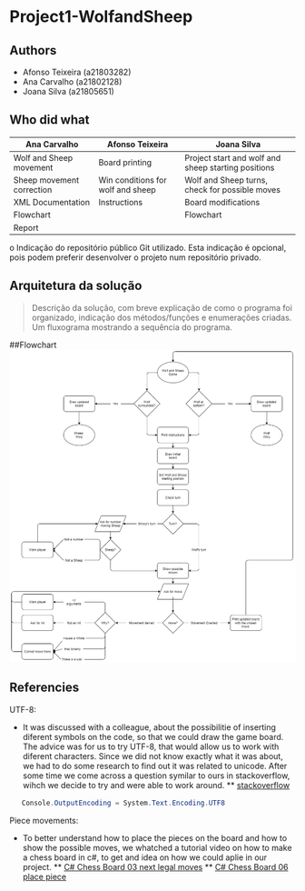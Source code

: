 # Project1-WolfandSheep

## Authors

* Afonso Teixeira (a21803282)
* Ana Carvalho (a21802128)
* Joana Silva (a21805651)

## Who did what
|        Ana Carvalho         |         Afonso Teixeira            |                  Joana Silva                      |
|-----------------------------|------------------------------------|---------------------------------------------------|
|Wolf and Sheep movement      |Board printing                      |Project start and wolf and sheep starting positions|
|Sheep movement correction    |Win conditions for wolf and sheep   |Wolf and Sheep turns, check for possible moves     |
|XML Documentation            |Instructions                        |Board modifications                                |
|Flowchart                    |                                    |Flowchart                                          |
|Report                       |                                    |                                                   |


o	Indicação do repositório público Git utilizado. Esta indicação é opcional, pois podem preferir desenvolver o projeto num repositório privado.

## Arquitetura da solução

>	Descrição da solução, com breve explicação de como o programa foi organizado, indicação dos métodos/funções e enumerações criadas.
>	Um fluxograma mostrando a sequência do programa.

##Flowchart
![Flowchart](/Images/Flowchart.png)

## Referencies

UTF-8:
* It was discussed with a colleague, about the possibilitie of inserting diferent symbols on the code, so that we could draw the game board. The advice was for us to try UTF-8, that would allow us to work with diferent characters. Since we did not know exactly what it was about, we had to do some research to find out it was related to unicode. After some time we come across a question symilar to ours in stackoverflow, wihch we decide to try and were able to work around. 
** [stackoverflow](https://stackoverflow.com/questions/5750203/how-to-write-unicode-characters-to-the-console)
```csharp
   Console.OutputEncoding = System.Text.Encoding.UTF8
```

Piece movements:
* To better understand how to place the pieces on the board and how to show the possible moves, we whatched a tutorial video on how to make a chess board in c#, to get and idea on how we could aplie in our project.
** [C# Chess Board 03 next legal moves](https://www.youtube.com/watch?v=iV9hBTi-QB8&list=PLhPyEFL5u-i0YDRW6FLMd1PavZp9RcYdF&index=3)
** [C# Chess Board 06 place piece](https://www.youtube.com/watch?v=qV1ib7dfXvk&list=PLhPyEFL5u-i0YDRW6FLMd1PavZp9RcYdF&index=6)

